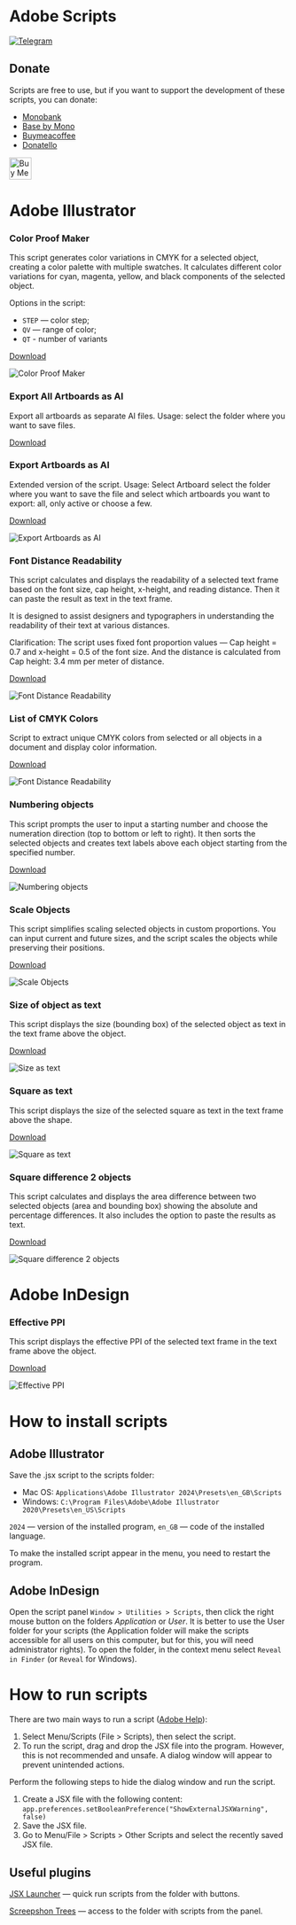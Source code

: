 # Adobe Scripts

[![Telegram](https://img.shields.io/badge/Telegram%20Channel-%40alexkolodko1-0088cc)](https://t.me/alexkolodko1)

## Donate

Scripts are free to use, but if you want to support the development of these scripts, you can donate:

- [Monobank](https://send.monobank.ua/5jVrTaRziu)
- [Base by Mono](https://base.monobank.ua/EDCkFUWg3Tp64e)
- [Buymeacoffee](https://www.buymeacoffee.com/alexkolodko)
- [Donatello](https://donatello.to/alexkolodko)


<a href="https://www.buymeacoffee.com/alexkolodko" target="_blank"><img src="https://cdn.buymeacoffee.com/buttons/v2/default-yellow.png" alt="Buy Me A Coffee" style="height: 40px !important;" ></a>





# Adobe Illustrator

### Color Proof Maker

This script generates color variations in CMYK for a selected object, creating a color palette with multiple swatches. It calculates different color variations for cyan, magenta, yellow, and black components of the selected object.


Options in the script:
* `STEP` — color step;
* `QV` — range of color;
* `QT` - number of variants 

[Download](https://raw.githubusercontent.com/alexkolodko/adobe-scripts/main/AI/Color%20Proof%20Maker.jsx)

![Color Proof Maker](/docs/i/color-proof-maker.gif)



### Export All Artboards as AI

Export all artboards as separate AI files. Usage: select the folder where you want to save files.

[Download](https://raw.githubusercontent.com/alexkolodko/adobe-scripts/main/AI/Export%20All%20Artboards%20as%20AI.jsx)


### Export Artboards as AI

Extended version of the script. Usage: Select Artboard select the folder where you want to save the file and select which artboards you want to export: all, only active or choose a few.

[Download](https://raw.githubusercontent.com/alexkolodko/adobe-scripts/main/AI/Export%20Artboards%20as%20AI.jsx)


![Export Artboards as AI](/docs/i/export-as-ai.gif)


### Font Distance Readability

This script calculates and displays the readability of a selected text frame based on the font size, cap height, x-height, and reading distance. Then it can paste the result as text in the text frame.

It is designed to assist designers and typographers in understanding the readability of their text at various distances.

Clarification: The script uses fixed font proportion values — Cap height = 0.7 and x-height = 0.5 of the font size. And the distance is calculated from Cap height: 3.4 mm per meter of distance.

[Download](https://raw.githubusercontent.com/alexkolodko/adobe-scripts/main/AI/Font%20Distance%20Readability.jsx)

![Font Distance Readability](/docs/i/font-distance-readability.gif)


### List of CMYK Colors

Script to extract unique CMYK colors from selected or all objects in a document and display color information.

[Download](https://raw.githubusercontent.com/alexkolodko/adobe-scripts/main/AI/List%20of%20CMYK%20Colors.jsx)

![Font Distance Readability](/docs/i/list-of-cmyk-colors.gif)



### Numbering objects

This script prompts the user to input a starting number and choose the numeration direction (top to bottom or left to right). It then sorts the selected objects and creates text labels above each object starting from the specified number.

[Download](https://raw.githubusercontent.com/alexkolodko/adobe-scripts/main/AI/Numbering%20objects.jsx)

![Numbering objects](/docs/i/numbering-objects.gif)


### Scale Objects

This script simplifies scaling selected objects in custom proportions. You can input current and future sizes, and the script scales the objects while preserving their positions.

[Download](https://raw.githubusercontent.com/alexkolodko/adobe-scripts/main/AI/Scale%20Objects.jsx)

![Scale Objects](docs/i/scale-objects.gif)


### Size of object as text

This script displays the size (bounding box) of the selected object as text in the text frame above the object.

[Download](https://raw.githubusercontent.com/alexkolodko/adobe-scripts/main/AI/Size%20of%20object%20as%20text.jsx)

![Size as text](/docs/i/size-as-text.gif)


### Square as text

This script displays the size of the selected square as text in the text frame above the shape.

[Download](https://raw.githubusercontent.com/alexkolodko/adobe-scripts/main/AI/Square%20as%20text.jsx)

![Square as text](/docs/i/square-as-text.gif)


### Square difference 2 objects

This script calculates and displays the area difference between two selected objects (area and bounding box) showing the absolute and percentage differences. It also includes the option to paste the results as text.

[Download]()

![Square difference 2 objects](/docs/i/square-2-objects.gif)


<!-- ### Транслітерація тексту 

 A3КМУ 2010
Скрипт для транслітерації топонімів зоснований на [онлайновому транслітераторі](http://translit.a3.kyiv.ua). Постійно копіювати текст з браузера незручно, то чому б не перенести транслітератор безпосередньо у Ілюстратор та Індизайн.

[![Скрипт для транслітерації в Adobe Illustrator](http://img.youtube.com/vi/0NphpSzBg2Q/0.jpg)](http://www.youtube.com/watch?v=0NphpSzBg2Q "Скрипт для транслітерації в Adobe Illustrator")

Як працює: обираєте текст, запускаєте скрипт. Працює з точковим текстом, текстовими фреймами, текстом на кривих.

[Завантажити](https://raw.githubusercontent.com/agentyzmin/a3-tools/master/a3_translit/scripts/A3%20Translit%20(AI).jsx)



### Транслітератор 

За тим же принципом тільки з використанням офіційної транслітерації українського алфавіту латиницею затвердженої [постановою](https://zakon.rada.gov.ua/laws/show/55-2010-%D0%BF) Кабінету Міністрів України №55 від 27 січня 2010 р.

[Завантажити](https://raw.githubusercontent.com/agentyzmin/a3-tools/master/a3_translit/scripts/Translit%20KMU%202010%20(AI).jsx)





## Adobe InDesign

### Транслітератор А3

Те ж саме як в Adobe Illustrator. Як працює: обираєте текстовий фрейм, запускаєте скрипт.

[![Скрипт для транслітерації в Adobe InDesign](http://img.youtube.com/vi/8m3ksfNvGlg/0.jpg)](http://www.youtube.com/watch?v=8m3ksfNvGlg "Скрипт для транслітерації в Adobe InDesign")

[Завантажити](https://raw.githubusercontent.com/agentyzmin/a3-tools/master/a3_translit/scripts/A3%20Translit%20(ID).jsx)


### Транслітератор КМУ 2010

Те ж саме як в Adobe Illustrator. Як працює: обираєте текстовий фрейм, запускаєте скрипт.

[Завантажити](https://raw.githubusercontent.com/agentyzmin/a3-tools/master/a3_translit/scripts/Translit%20KMU%202010%20(ID).jsx)


 -->


# Adobe InDesign

### Effective PPI

This script displays the effective PPI of the selected text frame in the text frame above the object.

[Download](https://raw.githubusercontent.com/alexkolodko/adobe-scripts/main/ID/Effective%20PPI.jsx)

![Effective PPI](/docs/i/id-effective-ppi.gif)



# How to install scripts

## Adobe Illustrator

Save the .jsx script to the scripts folder:

* Mac OS: `Applications\Adobe Illustrator 2024\Presets\en_GB\Scripts`
* Windows: `C:\Program Files\Adobe\Adobe Illustrator 2020\Presets\en_US\Scripts`

`2024` — version of the installed program, `en_GB` — code of the installed language.

To make the installed script appear in the menu, you need to restart the program.

## Adobe InDesign

Open the script panel `Window > Utilities > Scripts`, then click the right mouse button on the folders *Application* or *User*. It is better to use the User folder for your scripts (the Application folder will make the scripts accessible for all users on this computer, but for this, you will need administrator rights). To open the folder, in the context menu select `Reveal in Finder` (or `Reveal` for Windows).

# How to run scripts

There are two main ways to run a script ([Adobe Help](https://helpx.adobe.com/ua/illustrator/using/automation-scripts.html)):
1. Select Menu/Scripts (File > Scripts), then select the script.
2. To run the script, drag and drop the JSX file into the program. However, this is not recommended and unsafe. A dialog window will appear to prevent unintended actions.

Perform the following steps to hide the dialog window and run the script.

1. Create a JSX file with the following content: `app.preferences.setBooleanPreference("ShowExternalJSXWarning", false)`
2. Save the JSX file.
3. Go to Menu/File > Scripts > Other Scripts and select the recently saved JSX file.

## Useful plugins

[JSX Launcher](https://adobe.com/go/cc_plugins_discover_plugin?pluginId=12096&workflow=share) — quick run scripts from the folder with buttons.

[Screepshon Trees](https://adobe.com/go/cc_plugins_discover_plugin?pluginId=15873&workflow=share) — access to the folder with scripts from the panel.
